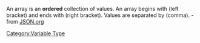 An array is an **ordered** collection of values. An array begins with
(left bracket) and ends with  (right bracket). Values are separated by
(comma).
\- from [JSON.org](http://www.json.org)

[Category:Variable Type](Category:Variable_Type "wikilink")